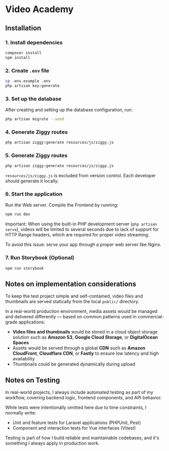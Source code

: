 # Video Academy

## Installation

### 1. Install dependencies
```bash
composer install
npm install
```
### 2. Create `.env` file
```bash
cp .env.example .env
php artisan key:generate
```
### 3. Set up the database
After creating and setting up the database configuration, run:
```bash
php artisan migrate --seed
```
### 4. Generate Ziggy routes
```bash
php artisan ziggy:generate resources/js/ziggy.js
```
### 5. Generate Ziggy routes
```bash
php artisan ziggy:generate resources/js/ziggy.js
```
`resources/js/ziggy.js` is excluded from version control.
Each developer should generate it locally.
### 6. Start the application
Run the Web server. Compile the Frontend by running:
```bash
npm run dev
```
Important: When using the built-in PHP development server (`php artisan serve`), videos will be limited to several seconds due to lack of support for HTTP Range headers, which are required for proper video streaming.

To avoid this issue: serve your app through a proper web server like Nginx.
### 7. Run Storybook (Optional)
```bash
npm run storybook
```

## Notes on implementation considerations
To keep the test project simple and self-contained, video files and thumbnails are served statically from the local `public/` directory.

In a real-world production environment, media assets would be managed and delivered differently — based on common patterns used in commercial-grade applications:

- **Video files and thumbnails** would be stored in a cloud object storage solution such as **Amazon S3**, **Google Cloud Storage**, or **DigitalOcean Spaces**
- Assets would be served through a global **CDN** such as **Amazon CloudFront**, **Cloudflare CDN**, or **Fastly** to ensure low latency and high availability
- Thumbnails could be generated dynamically during upload

## Notes on Testing
In real-world projects, I always include automated testing as part of my workflow, covering backend logic, frontend components, and API behavior.

While tests were intentionally omitted here due to time constraints, I normally write:
- Unit and feature tests for Laravel applications (PHPUnit, Pest)
- Component and interaction tests for Vue interfaces (Vitest)

Testing is part of how I build reliable and maintainable codebases, and it's something I always apply in production work.
